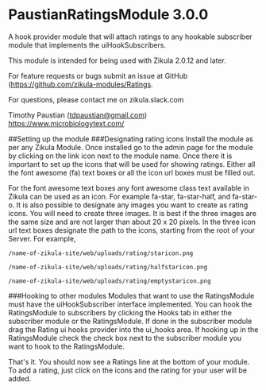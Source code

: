 # PaustianRatingsModule 3.0.0

A  hook provider module that will attach ratings to any hookable subscriber module that implements the uiHookSubscribers. 

This module is intended for being used with Zikula 2.0.12 and later.

For feature requests or bugs submit an issue at GitHub (https://github.com/zikula-modules/Ratings.

For questions, please contact me on zikula.slack.com

Timothy Paustian (tdpaustian@gmail.com)
<https://www.microbiologytext.com/>

##Setting up the module
###Designating rating icons
Install the module as per any Zikula Module. Once installed go to the admin page for the module by clicking on the link 
icon next to the module name. Once there it is important to set up the icons that will be used for showing ratings. Either
all the font awesome (fa) text boxes or all the icon url boxes must be filled out. 

For the font awesome text boxes any font awesome class text available in Zikula can be used as an icon. For example fa-star, 
fa-star-half, and fa-star-o. It is also possible to designate any images you want to create as rating icons. You will need
to create three images. It is best if the three images are the same size and are not larger than about 20 x 20 pixels. In the 
three icon url text boxes designate the path to the icons, starting from the root of your Server. For example, 

`/name-of-zikula-site/web/uploads/rating/staricon.png`

`/name-of-zikula-site/web/uploads/rating/halfstaricon.png`

`/name-of-zikula-site/web/uploads/rating/emptystaricon.png`

###Hooking to other modules
Modules that want to use the RatingsModule must have the uiHookSubscriber interface implemented. You can hook the RatingsModule
to subscribers by clicking the Hooks tab in either the subscriber module or the RatingsModule. If done in the subscriber module
drag the Rating ui hooks provider into the ui_hooks area. If hooking up in the RatingsModule check the check box next to 
the subscriber module you want to hook to the RatingsModule.

That's it. You should now see a Ratings line at the bottom of your module. To add a rating, just click on the icons and
the rating for your user will be added.

